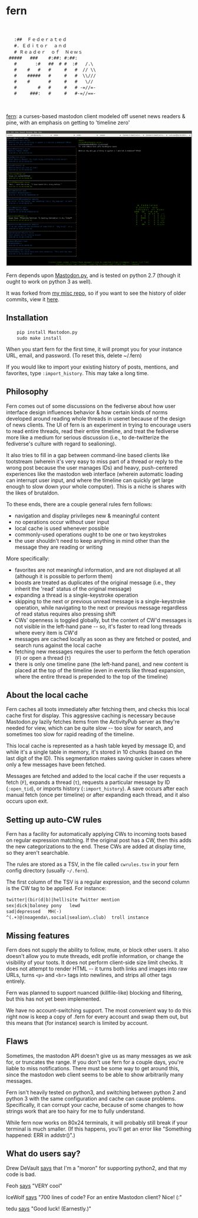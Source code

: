 # fern
```
                            
                            
   :##  Ｆｅｄｅｒａｔｅｄ  
   #. Ｅｄｉｔｏｒ  ａｎｄ  
   # Ｒｅａｄｅｒ  ｏｆ  Ｎｅｗｓ                                                               
 #####   ###    #:##: #:##: 
   #       :#   ##  # #  :#   /.\
   #    #   #   #     #   #  // \\
   #    #####   #     #   #  \\///
   #    #       #     #   #   \//
   #        #   #     #   # -=//=-
   #     ###:   #     #   #-=//==-
                            
                            
```
[fern](fern): a curses-based mastodon client modeled off usenet news readers & pine, with an emphasis on getting to 'timeline zero'

![Fern screenshot](screenshot.png)

Fern depends upon [Mastodon.py](https://github.com/halcy/Mastodon.py), and is tested on python 2.7 (though it ought to work on python 3 as well).

It was forked from [my misc repo](http://github.com/enkiv2/misc), so if you want to see the history of older commits, view it [here](https://github.com/enkiv2/misc/commits/5ac7ed618a10622f065c7e08d6e422ca478395d7/fern).

## Installation

```
	pip install Mastodon.py
	sudo make install
```

When you start fern for the first time, it will prompt you for your instance URL, email, and password. (To reset this, delete ~/.fern)

If you would like to import your existing history of posts, mentions, and favorites, type `:import_history`. This may take a long time.

## Philosophy

Fern comes out of some discussions on the fediverse about how user interface design influences behavior & how certain kinds of norms developed around reading whole threads in usenet because of the design of news clients. The UI of fern is an experiment in trying to encourage users to read entire threads, read their entire timeline, and treat the fediverse more like a medium for serious discussion (i.e., to de-twitterize the fediverse's culture with regard to sealioning).

It also tries to fill in a gap between command-line based clients like tootstream (wherein it's very easy to miss part of a thread or reply to the wrong post because the user manages IDs) and heavy, push-centered experiences like the mastodon web interface (wherein automatic loading can interrupt user input, and where the timeline can quickly get large enough to slow down your whole computer). This is a niche is shares with the likes of brutaldon.

To these ends, there are a couple general rules fern follows:

* navigation and display privileges new & meaningful content
* no operations occur without user input
* local cache is used whenever possible
* commonly-used operations ought to be one or two keystrokes
* the user shouldn't need to keep anything in mind other than the message they are reading or writing

More specifically:

* favorites are not meaningful information, and are not displayed at all (although it is possible to perform them)
* boosts are treated as duplicates of the original message (i.e., they inherit the 'read' status of the original message)
* expanding a thread is a single-keystroke operation
* skipping to the next or previous unread message is a single-keystroke operation, while navigating to the next or previous message regardless of read status requires also pressing shift
* CWs' openness is toggled globally, but the content of CW'd messages is not visible in the left-hand pane -- so, it's faster to read long threads where every item is CW'd
* messages are cached locally as soon as they are fetched or posted, and search runs against the local cache
* fetching new messages requires the user to perform the fetch operation (`F`) or open a thread (`t`)
* there is only one timeline pane (the left-hand pane), and new content is placed at the top of the timeline (even in events like thread expansion, where the entire thread is prepended to the top of the timeline)

## About the local cache

Fern caches all toots immediately after fetching them, and checks this local cache first for display. This aggressive caching is necessary because Mastodon.py lazily fetches items from the ActivityPub server as they're needed for view, which can be quite slow -- too slow for search, and sometimes too slow for rapid reading of the timeline.

This local cache is represented as a hash table keyed by message ID, and while it's a single table in memory, it's stored in 10 chunks (based on the last digit of the ID). This segmentation makes saving quicker in cases where only a few messages have been fetched.

Messages are fetched and added to the local cache if the user requests a fetch (`F`), expands a thread (`t`), requests a particular message by ID (`:open_tid`), or imports history (`:import_history`). A save occurs after each manual fetch (once per timeline) or after expanding each thread, and it also occurs upon exit.

## Setting up auto-CW rules

Fern has a facility for automatically applying CWs to incoming toots based on regular expression matching. If the original post has a CW, then this adds the new categorizations to the end. These CWs are added at display time, so they aren't searchable.

The rules are stored as a TSV, in the file called `cwrules.tsv` in your fern config directory (usually `~/.fern`).

The first column of the TSV is a regular expression, and the second column is the CW tag to be applied. For instance:

```
twitter|(bir(d|b)|hell)site	Twitter mention
sex|dick|baloney pony	lewd
sad|depressed	MH(-)
^(.+)@(noagenda\.social|sealion\.club)	troll instance
```

## Missing features

Fern does not supply the ability to follow, mute, or block other users. It also doesn't allow you to mute threads, edit profile information, or change the visibility of your toots. It does not perform client-side size limit checks. It does not attempt to render HTML -- it turns both links and images into raw URLs, turns `<p>` and `<br>` tags into newlines, and strips all other tags entirely.

Fern was planned to support nuanced (killfile-like) blocking and filtering, but this has not yet been implemented.

We have no account-switching support. The most convenient way to do this right now is keep a copy of .fern for every account and swap them out, but this means that (for instance) search is limited by account.

## Flaws

Sometimes, the mastodon API doesn't give us as many messages as we ask for, or truncates the range. If you don't use fern for a couple days, you're liable to miss notifications. There must be some way to get around this, since the mastodon web client seems to be able to show arbitrarily many messages.

Fern isn't heavily tested on python3, and switching between python 2 and python 3 with the same configuration and cache can cause problems. Specifically, it can corrupt your cache, because of some changes to how strings work that are too hairy for me to fully understand.

While fern now works on 80x24 terminals, it will probably still break if your terminal is much smaller. (If this happens, you'll get an error like "Something happened: ERR in addstr()".)

## What do users say?

Drew DeVault [says](https://cmpwn.com/@sir/102261747305331627) that I'm a "moron" for supporting python2, and that my code is bad.

Feoh [says](https://cybre.space/@feoh/102259270040620552) "VERY cool"

IceWolf [says](https://meow.social/@IceWolf/102264248205395584) "700 lines of code? For an entire Mastodon client? Nice! (:"

tedu [says](https://lobste.rs/s/pmh5hg/fern_curses_based_mastodon_client#c_pmdwvz) "Good luck! (Earnestly.)"


